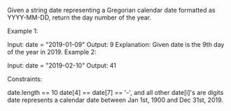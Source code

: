 Given a string date representing a Gregorian calendar date formatted as YYYY-MM-DD, return the day number of the year.

 

Example 1:

Input: date = "2019-01-09"
Output: 9
Explanation: Given date is the 9th day of the year in 2019.
Example 2:

Input: date = "2019-02-10"
Output: 41
 

Constraints:

date.length == 10
date[4] == date[7] == '-', and all other date[i]'s are digits
date represents a calendar date between Jan 1st, 1900 and Dec 31st, 2019.
